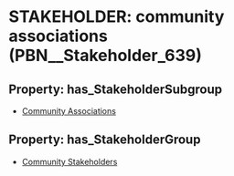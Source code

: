 # STAKEHOLDER: __community associations__ (PBN__Stakeholder_639)

## Property: has_StakeholderSubgroup

* [Community Associations](PBN__StakeholderSubgroup_137)

## Property: has_StakeholderGroup

* [Community Stakeholders](PBN__StakeholderGroup_8)


